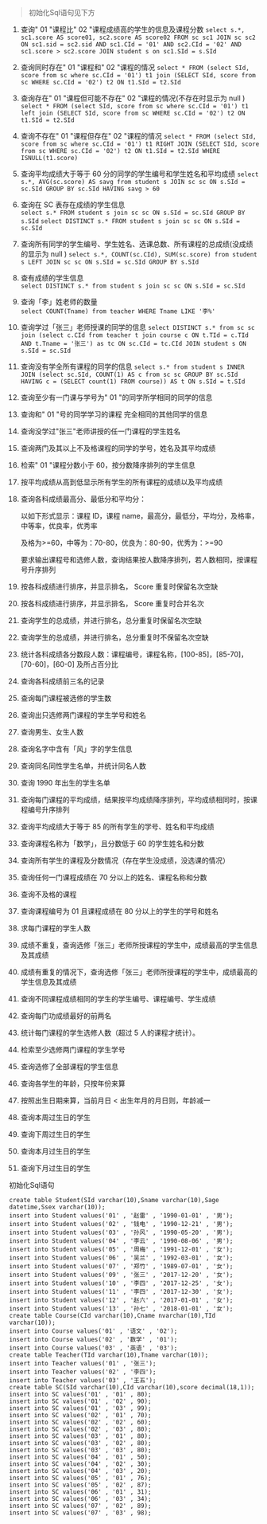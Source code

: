> 初始化Sql语句见下方

1. 查询" 01 "课程比" 02 "课程成绩高的学生的信息及课程分数
	`select s.*, sc1.score AS score01, sc2.score AS score02 FROM sc sc1 JOIN sc sc2 ON sc1.sid = sc2.sid AND sc1.CId = '01' AND sc2.CId = '02' AND sc1.score > sc2.score JOIN student s on sc1.SId = s.SId`
2. 查询同时存在" 01 "课程和" 02 "课程的情况
	`select * FROM (select SId, score from sc where sc.CId = '01') t1 join (SELECT SId, score from sc WHERE sc.CId = '02') t2 ON t1.SId = t2.SId`
3. 查询存在" 01 "课程但可能不存在" 02 "课程的情况(不存在时显示为 null )
	`select * FROM (select SId, score from sc where sc.CId = '01') t1 left join (SELECT SId, score from sc WHERE sc.CId = '02') t2 ON t1.SId = t2.SId`
4. 查询不存在" 01 "课程但存在" 02 "课程的情况
 	`select * FROM (select SId, score from sc where sc.CId = '01') t1 RIGHT JOIN (SELECT SId, score from sc WHERE sc.CId = '02') t2 ON t1.SId = t2.SId WHERE ISNULL(t1.score)`
5. 查询平均成绩大于等于 60 分的同学的学生编号和学生姓名和平均成绩
    `select s.*, AVG(sc.score) AS savg from student s JOIN sc sc ON s.SId = sc.SId GROUP BY sc.SId HAVING savg > 60`
6. 查询在 SC 表存在成绩的学生信息   
	`select s.* FROM student s join sc sc ON s.SId = sc.SId GROUP BY s.SId`
	`select DISTINCT s.* FROM student s join sc sc ON s.SId = sc.SId`
7. 查询所有同学的学生编号、学生姓名、选课总数、所有课程的总成绩(没成绩的显示为 null )
	`select s.*, COUNT(sc.CId), SUM(sc.score) from student s LEFT JOIN sc sc ON s.SId = sc.SId GROUP BY s.SId`
8. 查有成绩的学生信息  
	`select DISTINCT s.* from student s join sc sc ON s.SId = sc.SId`
9. 查询「李」姓老师的数量  
	`select COUNT(Tname) from teacher WHERE Tname LIKE '李%'`
10. 查询学过「张三」老师授课的同学的信息
	`select DISTINCT s.* from sc sc join (select c.CId from teacher t join course c ON t.TId = c.TId AND t.Tname = '张三') as tc ON sc.CId = tc.CId JOIN student s ON s.SId = sc.SId`
11. 查询没有学全所有课程的同学的信息
	`select s.* from student s INNER JOIN (select sc.SId, COUNT(1) AS c from sc sc GROUP BY sc.SId HAVING c = (SELECT count(1) FROM course)) AS t ON s.SId = t.SId`
12. 查询至少有一门课与学号为" 01 "的同学所学相同的同学的信息

13. 查询和" 01 "号的同学学习的课程 完全相同的其他同学的信息

14. 查询没学过"张三"老师讲授的任一门课程的学生姓名

15. 查询两门及其以上不及格课程的同学的学号，姓名及其平均成绩

16. 检索" 01 "课程分数小于 60，按分数降序排列的学生信息

17. 按平均成绩从高到低显示所有学生的所有课程的成绩以及平均成绩

18. 查询各科成绩最高分、最低分和平均分：

	以如下形式显示：课程 ID，课程 name，最高分，最低分，平均分，及格率，中等率，优良率，优秀率
	
	及格为>=60，中等为：70-80，优良为：80-90，优秀为：>=90
	
	要求输出课程号和选修人数，查询结果按人数降序排列，若人数相同，按课程号升序排列

19. 按各科成绩进行排序，并显示排名， Score 重复时保留名次空缺

20. 按各科成绩进行排序，并显示排名， Score 重复时合并名次

21. 查询学生的总成绩，并进行排名，总分重复时保留名次空缺

22. 查询学生的总成绩，并进行排名，总分重复时不保留名次空缺

23. 统计各科成绩各分数段人数：课程编号，课程名称，[100-85]，[85-70]，[70-60]，[60-0] 及所占百分比

24. 查询各科成绩前三名的记录

25. 查询每门课程被选修的学生数

26. 查询出只选修两门课程的学生学号和姓名

27. 查询男生、女生人数

28. 查询名字中含有「风」字的学生信息

29. 查询同名同性学生名单，并统计同名人数

30. 查询 1990 年出生的学生名单

31. 查询每门课程的平均成绩，结果按平均成绩降序排列，平均成绩相同时，按课程编号升序排列

32. 查询平均成绩大于等于 85 的所有学生的学号、姓名和平均成绩

33. 查询课程名称为「数学」，且分数低于 60 的学生姓名和分数

34. 查询所有学生的课程及分数情况（存在学生没成绩，没选课的情况）

35. 查询任何一门课程成绩在 70 分以上的姓名、课程名称和分数

36. 查询不及格的课程

37. 查询课程编号为 01 且课程成绩在 80 分以上的学生的学号和姓名

38. 求每门课程的学生人数

39. 成绩不重复，查询选修「张三」老师所授课程的学生中，成绩最高的学生信息及其成绩

40. 成绩有重复的情况下，查询选修「张三」老师所授课程的学生中，成绩最高的学生信息及其成绩

41. 查询不同课程成绩相同的学生的学生编号、课程编号、学生成绩

42. 查询每门功成绩最好的前两名

43. 统计每门课程的学生选修人数（超过 5 人的课程才统计）。

44. 检索至少选修两门课程的学生学号

45. 查询选修了全部课程的学生信息

46. 查询各学生的年龄，只按年份来算

47. 按照出生日期来算，当前月日 < 出生年月的月日则，年龄减一

48. 查询本周过生日的学生

49. 查询下周过生日的学生

50. 查询本月过生日的学生

51. 查询下月过生日的学生
	

















初始化Sql语句


	create table Student(SId varchar(10),Sname varchar(10),Sage datetime,Ssex varchar(10));
	insert into Student values('01' , '赵雷' , '1990-01-01' , '男');
	insert into Student values('02' , '钱电' , '1990-12-21' , '男');
	insert into Student values('03' , '孙风' , '1990-05-20' , '男');
	insert into Student values('04' , '李云' , '1990-08-06' , '男');
	insert into Student values('05' , '周梅' , '1991-12-01' , '女');
	insert into Student values('06' , '吴兰' , '1992-03-01' , '女');
	insert into Student values('07' , '郑竹' , '1989-07-01' , '女');
	insert into Student values('09' , '张三' , '2017-12-20' , '女');
	insert into Student values('10' , '李四' , '2017-12-25' , '女');
	insert into Student values('11' , '李四' , '2017-12-30' , '女');
	insert into Student values('12' , '赵六' , '2017-01-01' , '女');
	insert into Student values('13' , '孙七' , '2018-01-01' , '女');
	create table Course(CId varchar(10),Cname nvarchar(10),TId varchar(10));
	insert into Course values('01' , '语文' , '02');
	insert into Course values('02' , '数学' , '01');
	insert into Course values('03' , '英语' , '03');
	create table Teacher(TId varchar(10),Tname varchar(10));
	insert into Teacher values('01' , '张三');
	insert into Teacher values('02' , '李四');
	insert into Teacher values('03' , '王五');
	create table SC(SId varchar(10),CId varchar(10),score decimal(18,1));
	insert into SC values('01' , '01' , 80);
	insert into SC values('01' , '02' , 90);
	insert into SC values('01' , '03' , 99);
	insert into SC values('02' , '01' , 70);
	insert into SC values('02' , '02' , 60);
	insert into SC values('02' , '03' , 80);
	insert into SC values('03' , '01' , 80);
	insert into SC values('03' , '02' , 80);
	insert into SC values('03' , '03' , 80);
	insert into SC values('04' , '01' , 50);
	insert into SC values('04' , '02' , 30);
	insert into SC values('04' , '03' , 20);
	insert into SC values('05' , '01' , 76);
	insert into SC values('05' , '02' , 87);
	insert into SC values('06' , '01' , 31);
	insert into SC values('06' , '03' , 34);
	insert into SC values('07' , '02' , 89);
	insert into SC values('07' , '03' , 98);